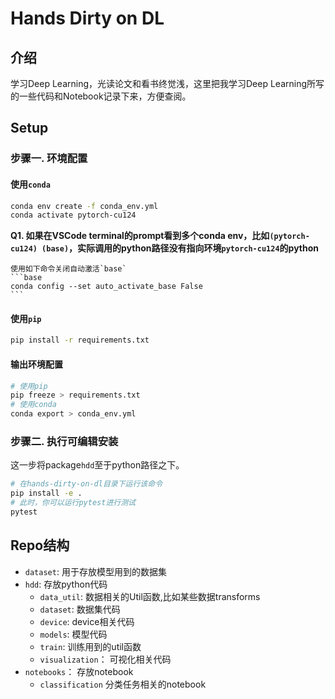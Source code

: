 # Hands Dirty on DL

## 介绍
学习Deep Learning，光读论文和看书终觉浅，这里把我学习Deep Learning所写的一些代码和Notebook记录下来，方便查阅。

## Setup

### 步骤一. 环境配置

#### 使用`conda`
```bash
conda env create -f conda_env.yml
conda activate pytorch-cu124
```

**Q1. 如果在VSCode terminal的prompt看到多个conda env，比如`(pytorch-cu124) (base)`，实际调用的python路径没有指向环境`pytorch-cu124`的python**

    使用如下命令关闭自动激活`base`
    ```base
    conda config --set auto_activate_base False
    ```

#### 使用`pip`
```bash
pip install -r requirements.txt
```

#### 输出环境配置

```bash
# 使用pip
pip freeze > requirements.txt
# 使用conda
conda export > conda_env.yml
```

### 步骤二. 执行可编辑安装
这一步将package`hdd`至于python路径之下。
```bash
# 在hands-dirty-on-dl目录下运行该命令
pip install -e .
# 此时，你可以运行pytest进行测试
pytest
```

## Repo结构

* `dataset`: 用于存放模型用到的数据集
* `hdd`: 存放python代码
  * `data_util`: 数据相关的Util函数,比如某些数据transforms
  * `dataset`: 数据集代码
  * `device`: device相关代码
  * `models`: 模型代码
  * `train`: 训练用到的util函数
  * `visualization`： 可视化相关代码
* `notebooks`： 存放notebook
  * `classification` 分类任务相关的notebook

